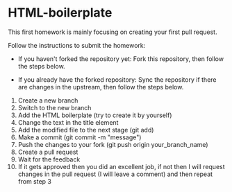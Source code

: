 # HTML-boilerplate

This first homework is mainly focusing on creating your first pull request.

Follow the instructions to submit the homework:

- If you haven't forked the repository yet:
  Fork this repository, then follow the steps below.
   
- If you already have the forked repository:
Sync the repository if there are changes in the upstream, then follow the steps below.

  
1. Create a new branch
2. Switch to the new branch
3. Add the HTML boilerplate (try to create it by yourself)
4. Change the text in the title element
5. Add the modified file to the next stage (git add)
6. Make a commit (git commit -m "message")
7. Push the changes to your fork (git push origin your_branch_name)
8. Create a pull request
9. Wait for the feedback
10. If it gets approved then you did an excellent job, if not then I will request changes in the pull request (I will leave a comment) and then repeat from step 3
